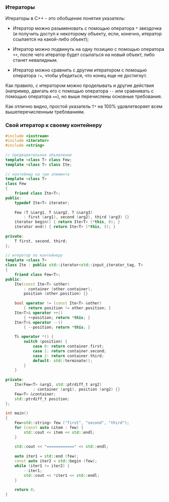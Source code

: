 ### Итераторы

Итераторы в C++ - это обобщение понятия указатель:

* Итератор можно разыменовать с помощью оператора `*` звездочка (и получить доступ к некоторому объекту, если, конечно, итератор ссылается на какой-либо объект);

* Итератор можно подвинуть на одну позицию с помощью оператора `++`, после чего итератор будет ссылаться на новый объект, либо станет невалидным.

* Итератор можно сравнить с другим итератором с помощью оператора `!=`, чтобы убедиться, что конец еще не достигнут.

Как правило, с итератором можно проделывать и другие действия (например, двигать его с помощью оператора `--` или сравнивать с помощью оператора `==`), но выше перечислены основные требования.

Как отлично видно, простой указатель `T*` на 100% удовлетворяет всем вышеперечисленным требованиям.

### Свой итератор к своему контейнеру

```c++
#include <iostream>
#include <iterator>
#include <string>
 
// предварительное объявление
template <class T> class Few;
template <class T> class Ite;
 
// контейнер на три элемента
template <class T>
class Few
{
    friend class Ite<T>;
public:
    typedef Ite<T> iterator;
 
    Few (T &&arg1, T &&arg2, T &&arg3)
        : first (arg1), second (arg2), third (arg3) {}
    iterator begin() { return Ite<T> (*this, 0); }
    iterator end() { return Ite<T> (*this, 3); }
 
private:
    T first, second, third;
};
 
// итератор по контейнеру
template <class T>
class Ite : public std::iterator<std::input_iterator_tag, T>
{
    friend class Few<T>;
public:
    Ite(const Ite<T> &other)
        : container (other.container),
        position (other.position) {}
 
    bool operator != (const Ite<T> &other)
        { return position != other.position; }
    Ite<T>& operator ++()
        { ++position; return *this; }
    Ite<T>& operator --()
        { --position; return *this; }
 
    T& operator *() {
        switch (position) {
            case 0: return container.first;
            case 1: return container.second;
            case 2: return container.third;
            default: std::terminate();
        }
    }
 
private:
    Ite(Few<T> &arg1, std::ptrdiff_t arg2)
            : container (arg1), position (arg2) {}
    Few<T> &container;
    std::ptrdiff_t position;
};
 
int main()
{
    Few<std::string> few ("first", "second", "third");
    for (const auto &item : few) {
        std::cout << item << std::endl;
    }
 
    std::cout << "============" << std::endl;
 
    auto iter1 = std::end (few);
    const auto iter2 = std::begin (few);
    while (iter1 != iter2) {
        --iter1;
        std::cout << *iter1 << std::endl;
    }
 
    return 0;
}
```
